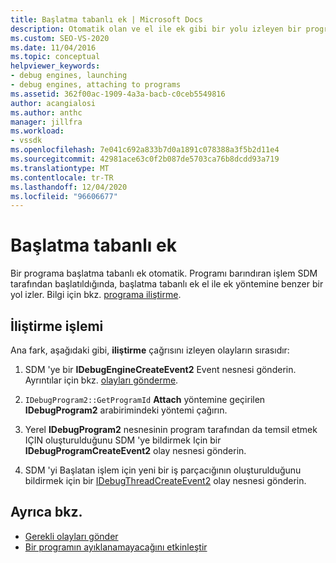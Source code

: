 ```yaml
---
title: Başlatma tabanlı ek | Microsoft Docs
description: Otomatik olan ve el ile ek gibi bir yolu izleyen bir programa başlatma tabanlı ek hakkında bilgi edinin.
ms.custom: SEO-VS-2020
ms.date: 11/04/2016
ms.topic: conceptual
helpviewer_keywords:
- debug engines, launching
- debug engines, attaching to programs
ms.assetid: 362f00ac-1909-4a3a-bacb-c0ceb5549816
author: acangialosi
ms.author: anthc
manager: jillfra
ms.workload:
- vssdk
ms.openlocfilehash: 7e041c692a833b7d0a1891c078388a3f5b2d11e4
ms.sourcegitcommit: 42981ace63c0f2b087de5703ca76b8dcdd93a719
ms.translationtype: MT
ms.contentlocale: tr-TR
ms.lasthandoff: 12/04/2020
ms.locfileid: "96606677"
---
```

# <a name="launch-based-attachment"></a>Başlatma tabanlı ek
Bir programa başlatma tabanlı ek otomatik. Programı barındıran işlem SDM tarafından başlatıldığında, başlatma tabanlı ek el ile ek yöntemine benzer bir yol izler. Bilgi için bkz. [programa iliştirme](../../extensibility/debugger/attaching-to-the-program.md).

## <a name="the-attaching-process"></a>İliştirme işlemi
 Ana fark, aşağıdaki gibi, **iliştirme** çağrısını izleyen olayların sırasıdır:

1. SDM 'ye bir **IDebugEngineCreateEvent2** Event nesnesi gönderin. Ayrıntılar için bkz. [olayları gönderme](../../extensibility/debugger/sending-events.md).

2. `IDebugProgram2::GetProgramId` **Attach** yöntemine geçirilen **IDebugProgram2** arabirimindeki yöntemi çağırın.

3. Yerel **IDebugProgram2** nesnesinin program tarafından da temsil etmek IÇIN oluşturulduğunu SDM 'ye bildirmek Için bir **IDebugProgramCreateEvent2** olay nesnesi gönderin.

4. SDM 'yi Başlatan işlem için yeni bir iş parçacığının oluşturulduğunu bildirmek için bir [IDebugThreadCreateEvent2](../../extensibility/debugger/reference/idebugthreadcreateevent2.md) olay nesnesi gönderin.

## <a name="see-also"></a>Ayrıca bkz.
- [Gerekli olayları gönder](../../extensibility/debugger/sending-the-required-events.md)
- [Bir programın ayıklanamayacağını etkinleştir](../../extensibility/debugger/enabling-a-program-to-be-debugged.md)

